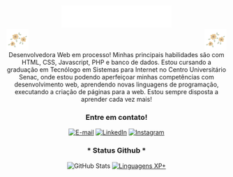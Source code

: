 <div align="center">
<img src="src/img/result.gif" height="50px">    </img>
</div>

<div display="flex">
        <img src="src/img/download (1).gif" height="50px" width="auto" align="left">
        </img>
        <img src="src/img/download (1).gif" height="50px" align="right">
        </img>
</div>

<div align="center">
    <br>
    <br>
    <br>
        Desenvolvedora Web em processo! Minhas principais habilidades são com HTML,
        CSS, Javascript, PHP e banco de dados. Estou cursando a graduação em Tecnólogo
        em Sistemas para Internet no Centro Universitário Senac, onde estou podendo
        aperfeiçoar minhas competências com desenvolvimento web, aprendendo novas
        linguagens de programação, executando a criação de páginas para a web.
        Estou sempre disposta a aprender cada vez mais!
</div>

<div align="center">
<h3 align="center">Entre em contato!</h3>

[![E-mail](https://img.shields.io/badge/-Email-fff?style=for-the-badge&logo=microsoft-outlook&logoColor=FF00F6&color:000&border_color=000)](mailto:yaascarol@hotmail.com)
[![LinkedIn](https://img.shields.io/badge/-LinkedIn-fff?style=for-the-badge&logo=linkedin&logoColor=FF00F6&color:000)](https://www.linkedin.com/in/#/)
[![Instagram](https://img.shields.io/badge/-Instagram-fff?style=for-the-badge&logo=instagram&logoColor=FF00F6&color:000)](https://www.instagram.com/yasm.nc/)
</div>

<div style="text-align: center;" align="center">
    <h3>* Status Github *</h3>
  <img src="https://github-readme-stats-git-masterrstaa-rickstaa.vercel.app/api?username=yaascarol&hide_title=true&show_icons=true&include_all_commits=false&count_private=true&line_height=25&hide=issues&bg_color=fff&title_color=FF0000&text_color=000&border_radius=3&border_color=36123c&icon_color=FF0000&theme=jolly" alt="GitHub Stats">

  <a href="https://github.com/yaascarol/github-readme-stats">
    <img src="https://github-readme-stats-git-masterrstaa-rickstaa.vercel.app/api/top-langs/?username=yaascarol&line_height=10&card_width=290&layout=compact&hide_title=false&count_private=true&langs_count=4&show_icons=true&title_color=FF00F6&hide=html,scss,less&bg_color=fff&text_color=000&border_radius=3&border_color=561760&count_private=true" alt="Linguagens XP+">
  </a>
</div>
